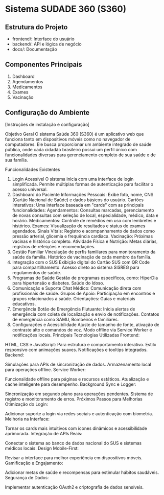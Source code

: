 # Sistema SUDADE 360 (S360)

## Estrutura do Projeto
- frontend/: Interface do usuário
- backend/: API e lógica de negócio
- docs/: Documentação

## Componentes Principais
1. Dashboard
2. Agendamentos
3. Medicamentos
4. Exames
5. Vacinação

## Configuração do Ambiente
[Instruções de instalação e configuração]


Objetivo Geral
O sistema Saúde 360 (S360) é um aplicativo web que funciona tanto em dispositivos móveis como no navegador de computadores. Ele busca proporcionar um ambiente integrado de saúde pública, onde cada cidadão brasileiro possui um perfil único com funcionalidades diversas para gerenciamento completo de sua saúde e de sua família.

Funcionalidades Existentes
1. Login Acessível
O sistema inicia com uma interface de login simplificada.
Permite múltiplas formas de autenticação para facilitar o acesso universal.
2. Dashboard do Paciente
Informações Pessoais: Exibe foto, nome, CNS (Cartão Nacional de Saúde) e dados básicos do usuário.
Cartões Interativos: Uma interface baseada em "cards" com as principais funcionalidades:
Agendamentos: Consultas marcadas, gerenciamento de novas consultas com seleção de local, especialidade, médico, data e horário.
Medicamentos: Controle de remédios em uso com lembretes e histórico.
Exames: Visualização de resultados e status de exames agendados.
Sinais Vitais: Registro e acompanhamento de dados como pressão arterial, glicemia e frequência cardíaca.
Vacinação: Próximas vacinas e histórico completo.
Atividade Física e Nutrição: Metas diárias, registros de refeições e recomendações.
3. Gestão Familiar
Vinculação de perfis familiares para monitoramento da saúde da família.
Histórico de vacinação de cada membro da família.
4. Integração com o SUS
Exibição digital do Cartão SUS com QR Code para compartilhamento.
Acesso direto ao sistema SISREG para regulamentos de saúde.
5. Programas de Saúde
Gestão de programas específicos, como:
HiperDia para hipertensão e diabetes.
Saúde do Idoso.
6. Comunicação e Suporte
Chat Médico: Comunicação direta com profissionais de saúde.
Grupos de Apoio: Participação em encontros e grupos relacionados à saúde.
Orientações: Guias e materiais educativos.
7. Emergência
Botão de Emergência Flutuante: Inicia alertas de emergência com coleta de localização e envio de notificações.
Contatos de emergência como SAMU, Bombeiros e familiares.
8. Configurações e Acessibilidade
Ajuste de tamanho de fonte, ativação de contraste alto e comandos de voz.
Modo offline via Service Worker e notificações locais.
Principais Tecnologias Utilizadas
Frontend:

HTML, CSS e JavaScript: Para estrutura e comportamento interativo.
Estilo responsivo com animações suaves.
Notificações e tooltips integrados.
Backend:

Simulações para APIs de sincronização de dados.
Armazenamento local para operações offline.
Service Worker:

Funcionalidade offline para páginas e recursos estáticos.
Atualização e cache inteligente para desempenho.
Background Sync e Logger:

Sincronização em segundo plano para operações pendentes.
Sistema de registro e monitoramento de erros.
Próximos Passos para Melhorias
Otimização do Login:

Adicionar suporte a login via redes sociais e autenticação com biometria.
Melhoria na Interface:

Tornar os cards mais intuitivos com ícones dinâmicos e acessibilidade aprimorada.
Integração de APIs Reais:

Conectar o sistema ao banco de dados nacional do SUS e sistemas médicos locais.
Design Mobile-First:

Revisar a interface para melhor experiência em dispositivos móveis.
Gamificação e Engajamento:

Adicionar metas de saúde e recompensas para estimular hábitos saudáveis.
Segurança de Dados:

Implementar autenticação OAuth2 e criptografia de dados sensíveis.
